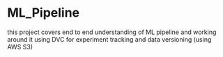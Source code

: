 # ML_Pipeline
this project covers end to end understanding of ML pipeline and working around it using DVC for experiment tracking and data versioning (using AWS S3)
